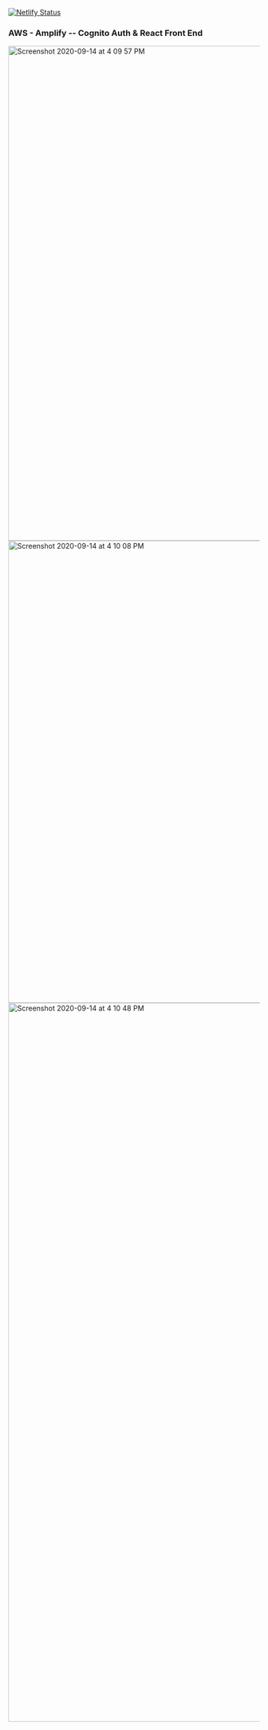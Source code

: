 [![Netlify Status](https://api.netlify.com/api/v1/badges/c0011744-d1de-4241-95ba-7c520239453e/deploy-status)](https://app.netlify.com/sites/aws-amplify/deploys)

### AWS - Amplify -- Cognito Auth & React Front End

<img width="991" alt="Screenshot 2020-09-14 at 4 09 57 PM" src="https://user-images.githubusercontent.com/40859181/93076701-5ee00d80-f6a5-11ea-9dfb-599ba7c4e921.png">
<img width="926" alt="Screenshot 2020-09-14 at 4 10 08 PM" src="https://user-images.githubusercontent.com/40859181/93076706-61426780-f6a5-11ea-8fa2-ea6ba1764cf3.png">
<img width="1440" alt="Screenshot 2020-09-14 at 4 10 48 PM" src="https://user-images.githubusercontent.com/40859181/93076711-62739480-f6a5-11ea-85e6-b28a8049f4f9.png">

